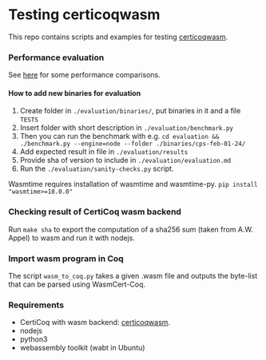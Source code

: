 # Testing certicoqwasm

This repo contains scripts and examples for testing [certicoqwasm](https://github.com/womeier/certicoqwasm).

### Performance evaluation
See [here](./evaluation/evaluation.md) for some performance comparisons.

#### How to add new binaries for evaluation
1) Create folder in `./evaluation/binaries/`, put binaries in it and a file `TESTS`
2) Insert folder with short description in `./evaluation/benchmark.py`
3) Then you can run the benchmark with e.g. `cd evaluation && ./benchmark.py --engine=node --folder ./binaries/cps-feb-01-24/`
4) Add expected result in file in `./evaluation/results`
5) Provide sha of version to include in `./evaluation/evaluation.md`
6) Run the `./evaluation/sanity-checks.py` script.

Wasmtime requires installation of wasmtime and wasmtime-py.
`pip install "wasmtime>=18.0.0"`

### Checking result of CertiCoq wasm backend
Run `make sha` to export the computation of a sha256 sum (taken from A.W. Appel) to wasm and run it with nodejs.

### Import wasm program in Coq
The script `wasm_to_coq.py` takes a given .wasm file and outputs the byte-list that can be parsed using WasmCert-Coq.


### Requirements
- CertiCoq with wasm backend: [certicoqwasm](https://github.com/womeier/certicoqwasm).
- nodejs
- python3
- webassembly toolkit (wabt in Ubuntu)

